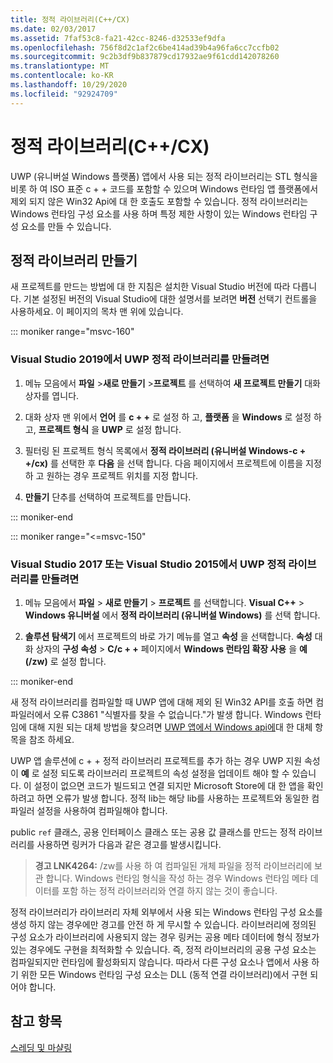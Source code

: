 ```yaml
---
title: 정적 라이브러리(C++/CX)
ms.date: 02/03/2017
ms.assetid: 7faf53c8-fa21-42cc-8246-d32533ef9dfa
ms.openlocfilehash: 756f8d2c1af2c6be414ad39b4a96fa6cc7ccfb02
ms.sourcegitcommit: 9c2b3df9b837879cd17932ae9f61cdd142078260
ms.translationtype: MT
ms.contentlocale: ko-KR
ms.lasthandoff: 10/29/2020
ms.locfileid: "92924709"
---
```

# <a name="static-libraries-ccx"></a>정적 라이브러리(C++/CX)

UWP (유니버설 Windows 플랫폼) 앱에서 사용 되는 정적 라이브러리는 STL 형식을 비롯 하 여 ISO 표준 c + + 코드를 포함할 수 있으며 Windows 런타임 앱 플랫폼에서 제외 되지 않은 Win32 Api에 대 한 호출도 포함할 수 있습니다. 정적 라이브러리는 Windows 런타임 구성 요소를 사용 하며 특정 제한 사항이 있는 Windows 런타임 구성 요소를 만들 수 있습니다.

## <a name="creating-static-libraries"></a>정적 라이브러리 만들기

새 프로젝트를 만드는 방법에 대 한 지침은 설치한 Visual Studio 버전에 따라 다릅니다. 기본 설정된 버전의 Visual Studio에 대한 설명서를 보려면 **버전** 선택기 컨트롤을 사용하세요. 이 페이지의 목차 맨 위에 있습니다.

::: moniker range="msvc-160"

### <a name="to-create-a-uwp-static-library-in-visual-studio-2019"></a>Visual Studio 2019에서 UWP 정적 라이브러리를 만들려면

1. 메뉴 모음에서 **파일** >**새로 만들기** >**프로젝트** 를 선택하여 **새 프로젝트 만들기** 대화 상자를 엽니다.

1. 대화 상자 맨 위에서  **언어** 를 **c + +** 로 설정 하 고, **플랫폼** 을 **Windows** 로 설정 하 고, **프로젝트 형식** 을 **UWP** 로 설정 합니다.

1. 필터링 된 프로젝트 형식 목록에서 **정적 라이브러리 (유니버설 Windows-c + +/cx)** 를 선택한 후 **다음** 을 선택 합니다. 다음 페이지에서 프로젝트에 이름을 지정 하 고 원하는 경우 프로젝트 위치를 지정 합니다.

1. **만들기** 단추를 선택하여 프로젝트를 만듭니다.

::: moniker-end

::: moniker range="<=msvc-150"

### <a name="to-create-a-uwp-static-library-in-visual-studio-2017-or-visual-studio-2015"></a>Visual Studio 2017 또는 Visual Studio 2015에서 UWP 정적 라이브러리를 만들려면

1. 메뉴 모음에서 **파일** > **새로 만들기** > **프로젝트** 를 선택합니다. **Visual C++**  >  **Windows 유니버설** 에서 **정적 라이브러리 (유니버설 Windows)** 를 선택 합니다.

1. **솔루션 탐색기** 에서 프로젝트의 바로 가기 메뉴를 열고 **속성** 을 선택합니다. **속성** 대화 상자의 **구성 속성**  >  **C/c + +** 페이지에서 **Windows 런타임 확장 사용** 을 **예 (/zw)** 로 설정 합니다.

::: moniker-end

새 정적 라이브러리를 컴파일할 때 UWP 앱에 대해 제외 된 Win32 API를 호출 하면 컴파일러에서 오류 C3861 "식별자를 찾을 수 없습니다."가 발생 합니다. Windows 런타임에 대해 지원 되는 대체 방법을 찾으려면 [UWP 앱에서 Windows api에](/uwp/win32-and-com/alternatives-to-windows-apis-uwp)대 한 대체 항목을 참조 하세요.

UWP 앱 솔루션에 c + + 정적 라이브러리 프로젝트를 추가 하는 경우 UWP 지원 속성이 **예** 로 설정 되도록 라이브러리 프로젝트의 속성 설정을 업데이트 해야 할 수 있습니다. 이 설정이 없으면 코드가 빌드되고 연결 되지만 Microsoft Store에 대 한 앱을 확인 하려고 하면 오류가 발생 합니다. 정적 lib는 해당 lib를 사용하는 프로젝트와 동일한 컴파일러 설정을 사용하여 컴파일해야 합니다.

public `ref` 클래스, 공용 인터페이스 클래스 또는 공용 값 클래스를 만드는 정적 라이브러리를 사용하면 링커가 다음과 같은 경고를 발생시킵니다.

> **경고 LNK4264:** /zw를 사용 하 여 컴파일된 개체 파일을 정적 라이브러리에 보관 합니다. Windows 런타임 형식을 작성 하는 경우 Windows 런타임 메타 데이터를 포함 하는 정적 라이브러리와 연결 하지 않는 것이 좋습니다.

정적 라이브러리가 라이브러리 자체 외부에서 사용 되는 Windows 런타임 구성 요소를 생성 하지 않는 경우에만 경고를 안전 하 게 무시할 수 있습니다. 라이브러리에 정의된 구성 요소가 라이브러리에 사용되지 않는 경우 링커는 공용 메타 데이터에 형식 정보가 있는 경우에도 구현을 최적화할 수 있습니다. 즉, 정적 라이브러리의 공용 구성 요소는 컴파일되지만 런타임에 활성화되지 않습니다. 따라서 다른 구성 요소나 앱에서 사용 하기 위한 모든 Windows 런타임 구성 요소는 DLL (동적 연결 라이브러리)에서 구현 되어야 합니다.

## <a name="see-also"></a>참고 항목

[스레딩 및 마샬링](../cppcx/threading-and-marshaling-c-cx.md)

